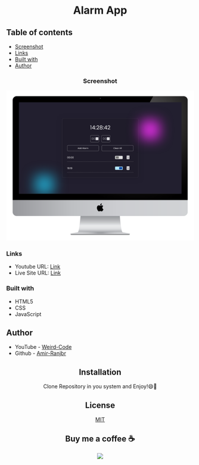 <div align="center">
 
# Alarm App
</div>

## Table of contents

- [Screenshot](#screenshot)
- [Links](#links)
- [Built with](#built-with)
- [Author](#author)

<div align="center">

### Screenshot

![](images/desktop.png)

</div>

### Links

- Youtube URL: [Link](https://youtu.be/SrLCOK7d1gA)
- Live Site URL: [Link](https://amir-ranjbr.github.io/alarmAppSimple)

### Built with

- HTML5
- CSS
- JavaScript

## Author

- YouTube - [Weird-Code](https://www.youtube.com/@Weird-Code)
- Github - [Amir-Ranjbr](https://github.com/Amir-Ranjbr)

<div align="center">

## Installation

Clone Repository in you system and Enjoy!😄🎉

## License

[MIT](LICENSE)

## Buy me a coffee ☕

<a href="https://www.buymeacoffee.com/amir.ranjbr"><img src="https://img.buymeacoffee.com/button-api/?text=Buy me a coffee&emoji=&slug=amir.ranjbr&button_colour=BD5FFF&font_colour=ffffff&font_family=Cookie&outline_colour=000000&coffee_colour=FFDD00" /></a>

</div>
<!-- 
┌───────────────────┐              ┌──────────────────┐
│                   │              │ YT: @Weird-Code  │
│  Follow For More  │  ──────────► │                  │
│                   │              │ Git: Amir-Ranjbr │
└───────────────────┘              └──────────────────┘
 -->
